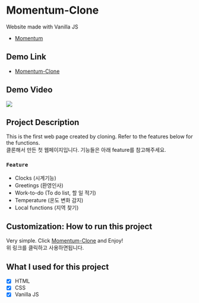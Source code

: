# Momentum-Clone

Website made with Vanilla JS
- [Momentum](https://momentumdash.com/)

## Demo Link

- [Momentum-Clone](https://wook2124.github.io/Momentum-Clone/)

## Demo Video

![](demo.gif)

## Project Description 

This is the first web page created by cloning. Refer to the features below for the functions.  
클론해서 만든 첫 웹페이지입니다. 기능들은 아래 feature를 참고해주세요.

### `Feature`

- Clocks (시계기능)
- Greetings (환영인사)
- Work-to-do (To do list, 할 일 적기)
- Temperature (온도 변화 감지)
- Local functions (지역 찾기)

## Customization: How to run this project

Very simple. Click [Momentum-Clone](https://wook2124.github.io/Momentum-Clone/) and Enjoy!   
위 링크를 클릭하고 사용하면됩니다.

## What I used for this project 

- [X] HTML
- [X] CSS
- [X] Vanilla JS 
